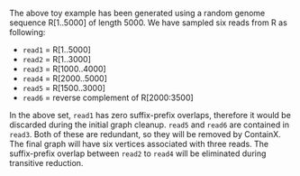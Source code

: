 The above toy example has been generated using a random genome sequence R[1..5000] of length 5000. We have sampled six reads from R as following:

- `read1` = R[1..5000]
- `read2` = R[1..3000]
- `read3` = R[1000..4000]
- `read4` = R[2000..5000]
- `read5` = R[1500..3000]
- `read6` = reverse complement of R[2000:3500]

In the above set, `read1` has zero suffix-prefix overlaps, therefore it would be discarded during the initial graph cleanup. `read5` and `read6` are contained in `read3`. Both of these are redundant, so they will be removed by ContainX. The final graph will have six vertices associated with three reads. The suffix-prefix overlap between `read2` to `read4` will be eliminated during transitive reduction.
